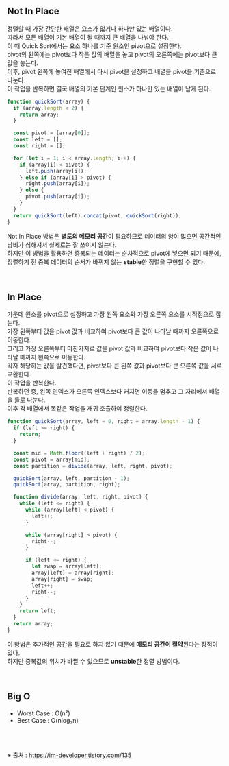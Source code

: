 ## Not In Place

정렬할 때 가장 간단한 배열은 요소가 없거나 하나만 있는 배열이다.  
따라서 모든 배열이 기본 배열이 될 때까지 큰 배열을 나눠야 한다.  
이 때 Quick Sort에서는 요소 하나를 기준 원소인 pivot으로 설정한다.  
pivot의 왼쪽에는 pivot보다 작은 값의 배열을 놓고 pivot의 오른쪽에는 pivot보다 큰 값을 놓는다.  
이후, pivot 왼쪽에 놓여진 배열에서 다시 pivot을 설정하고 배열을 pivot을 기준으로 나눈다.  
이 작업을 반복하면 결국 배열의 기본 단계인 원소가 하나만 있는 배열이 남게 된다.

```javascript
function quickSort(array) {
  if (array.length < 2) {
    return array;
  }

  const pivot = [array[0]];
  const left = [];
  const right = [];

  for (let i = 1; i < array.length; i++) {
    if (array[i] < pivot) {
      left.push(array[i]);
    } else if (array[i] > pivot) {
      right.push(array[i]);
    } else {
      pivot.push(array[i]);
    }
  }
  return quickSort(left).concat(pivot, quickSort(right));
}
```

Not In Place 방법은 **별도의 메모리 공간**이 필요하므로 데이터의 양이 많으면 공간적인 낭비가 심해져서 실제로는 잘 쓰이지 않는다.  
하지만 이 방법을 활용하면 중복되는 데이터는 순차적으로 pivot에 넣으면 되기 때문에, 정렬하기 전 중복 데이터의 순서가 바뀌지 않는 **stable**한 정렬을 구현할 수 있다.

</br>

## In Place

가운데 원소를 pivot으로 설정하고 가장 왼쪽 요소와 가장 오른쪽 요소를 시작점으로 잡는다.  
가장 왼쪽부터 값을 pivot 값과 비교하여 pivot보다 큰 값이 나타날 때까지 오른쪽으로 이동한다.  
그리고 가장 오른쪽부터 마찬가지로 값을 pivot 값과 비교하여 pivot보다 작은 값이 나타날 때까지 왼쪽으로 이동한다.  
각자 해당하는 값을 발견했다면, pivot보다 큰 왼쪽 값과 pivot보다 큰 오른쪽 값을 서로 교환한다.  
이 작업을 반복한다.  
반복하던 중, 왼쪽 인덱스가 오른쪽 인덱스보다 커지면 이동을 멈추고 그 자리에서 배열을 둘로 나눈다.  
이후 각 배열에서 똑같은 작업을 재귀 호출하여 정렬한다.

```javascript
function quickSort(array, left = 0, right = array.length - 1) {
  if (left >= right) {
    return;
  }

  const mid = Math.floor((left + right) / 2);
  const pivot = array[mid];
  const partition = divide(array, left, right, pivot);

  quickSort(array, left, partition - 1);
  quickSort(array, partition, right);

  function divide(array, left, right, pivot) {
    while (left <= right) {
      while (array[left] < pivot) {
        left++;
      }

      while (array[right] > pivot) {
        right--;
      }

      if (left <= right) {
        let swap = array[left];
        array[left] = array[right];
        array[right] = swap;
        left++;
        right--;
      }
    }
    return left;
  }
  return array;
}
```

이 방법은 추가적인 공간을 필요로 하지 않기 때문에 **메모리 공간이 절약**된다는 장점이 있다.  
하지만 중복값의 위치가 바뀔 수 있으므로 **unstable**한 정렬 방법이다.

</br>

## Big O

- Worst Case : O(n²)
- Best Case : O(nlog₂n)

</br>

</br>

※ 출처 : https://im-developer.tistory.com/135
